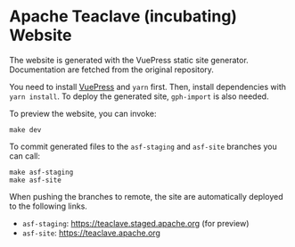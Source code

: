 # Apache Teaclave (incubating) Website

The website is generated with the VuePress static site generator. Documentation
are fetched from the original repository.

You need to install
[VuePress](https://vuepress.vuejs.org/guide/getting-started.html#global-installation)
and `yarn` first. Then, install dependencies with `yarn install`. To
deploy the generated site, `gph-import` is also needed.

To preview the website, you can invoke:

```
make dev
```

To commit generated files to the `asf-staging` and `asf-site` branches you can call:

```
make asf-staging
make asf-site
```

When pushing the branches to remote, the site are automatically deployed to the following links.
- `asf-staging`: https://teaclave.staged.apache.org (for preview)
- `asf-site`: https://teaclave.apache.org
